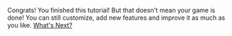 Congrats! You finished this tutorial! But that doesn't mean your game is done! You can still customize, add new features and improve it as much as you like. [What's Next?](/tutorials/welcometutorials/)
